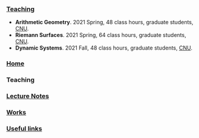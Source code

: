 ### [Teaching](https://ziyangzhu.github.io/Teaching/)
- **Arithmetic Geometry**. 2021 Spring, 48 class hours, graduate students, [CNU](https://cnu.edu.cn/).
- **Riemann Surfaces**. 2021 Spring, 64 class hours, graduate students, [CNU](https://cnu.edu.cn/).
- **Dynamic Systems**. 2021 Fall, 48 class hours, graduate students, [CNU](https://cnu.edu.cn/).


### [Home](https://ziyangzhu.github.io/Home/)
### Teaching
### [Lecture Notes](https://ziyangzhu.github.io/Teaching/)
### [Works](https://ziyangzhu.github.io/Teaching/)
### [Useful links](https://ziyangzhu.github.io/Teaching/)
